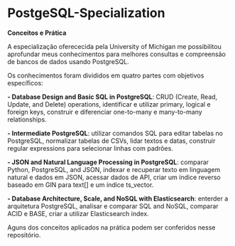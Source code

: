 # PostgeSQL-Specialization
**Conceitos e Prática**

A especialização oferececida pela University of Michigan me possibilitou aprofundar meus conhecimentos para melhores consultas e compreensão de bancos de dados usando PostgreSQL.

Os conhecimentos foram divididos em quatro partes com objetivos específicos:

**- Database Design and Basic SQL in PostgreSQL**: CRUD (Create, Read, Update, and Delete) operations, identificar e utilizar primary, logical e foreign keys, construir e diferenciar one-to-many e many-to-many relationships.

**- Intermediate PostgreSQL**: utilizar comandos SQL para editar tabelas no PostgreSQL, normalizar tabelas de CSVs,  lidar textos e datas, construir regular expressions para selecionar linhas com padrões.

**- JSON and Natural Language Processing in PostgreSQL**: comparar Python, PostgreSQL, and JSON, indexar e recuperar texto em linguagem natural e dados em JSON, acessar dados de API, criar um índice reverso baseado em GIN para text[] e um índice ts_vector.

**- Database Architecture, Scale, and NoSQL with Elasticsearch**: enterder a arquitetura PostgreSQL, analisar e comparar SQL and NoSQL, comparar ACID e BASE, criar a utilizar Elasticsearch index.

Aguns dos conceitos aplicados na prática podem ser conferidos nesse repositório.


